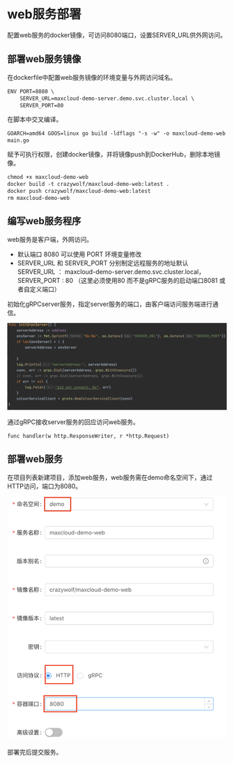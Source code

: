 # web服务部署

配置web服务的docker镜像，可访问8080端口，设置SERVER\_URL供外网访问。

## 部署web服务镜像

在dockerfile中配置web服务镜像的环境变量与外网访问域名。

```
ENV PORT=8080 \
    SERVER_URL=maxcloud-demo-server.demo.svc.cluster.local \
    SERVER_PORT=80
```

 在脚本中交叉编译。

```
GOARCH=amd64 GOOS=linux go build -ldflags "-s -w" -o maxcloud-demo-web main.go
```

 赋予可执行权限，创建docker镜像，并将镜像push到DockerHub，删除本地镜像。

```
chmod +x maxcloud-demo-web
docker build -t crazywolf/maxcloud-demo-web:latest .
docker push crazywolf/maxcloud-demo-web:latest
rm maxcloud-demo-web
```

##  编写web服务程序

web服务是客户端，外网访问。

* 默认端口 8080 可以使用 PORT 环境变量修改
* SERVER\_URL 和 SERVER\_PORT 分别制定远程服务的地址默认 SERVER\_URL ： maxcloud-demo-server.demo.svc.cluster.local， SERVER\_PORT : 80 （这里必须使用80 而不是gRPC服务的启动端口8081 或者自定义端口）

初始化gRPCserver服务，指定server服务的端口，由客户端访问服务端进行通信。

![](<../../.gitbook/assets/截屏2021-07-08 下午7.20.22.png>)

通过gRPC接收server服务的回应访问web服务。

```
func handler(w http.ResponseWriter, r *http.Request)
```

##  部署web服务

在项目列表新建项目，添加web服务，web服务需在demo命名空间下，通过HTTP访问，端口为8080。

![](<../../.gitbook/assets/截屏2021-07-28 上午11.50.05.png>)

部署完后提交服务。
